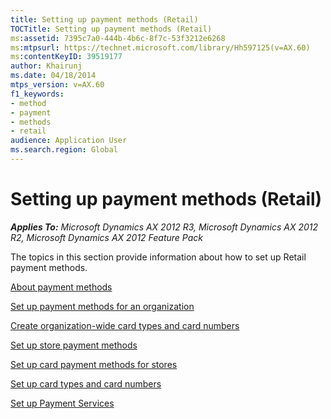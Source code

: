 ```yaml
---
title: Setting up payment methods (Retail)
TOCTitle: Setting up payment methods (Retail)
ms:assetid: 7395c7a0-444b-4b6c-8f7c-53f3212e6268
ms:mtpsurl: https://technet.microsoft.com/library/Hh597125(v=AX.60)
ms:contentKeyID: 39519177
author: Khairunj
ms.date: 04/18/2014
mtps_version: v=AX.60
f1_keywords:
- method
- payment
- methods
- retail
audience: Application User
ms.search.region: Global
---
```


# Setting up payment methods (Retail) 


_**Applies To:** Microsoft Dynamics AX 2012 R3, Microsoft Dynamics AX 2012 R2, Microsoft Dynamics AX 2012 Feature Pack_

The topics in this section provide information about how to set up Retail payment methods.

[About payment methods](about-payment-methods.md)

[Set up payment methods for an organization](set-up-payment-methods-for-an-organization.md)

[Create organization-wide card types and card numbers](create-organization-wide-card-types-and-card-numbers.md)

[Set up store payment methods](set-up-store-payment-methods.md)

[Set up card payment methods for stores](set-up-card-payment-methods-for-stores.md)

[Set up card types and card numbers](set-up-card-types-and-card-numbers.md)

[Set up Payment Services](set-up-payment-services.md)

  


